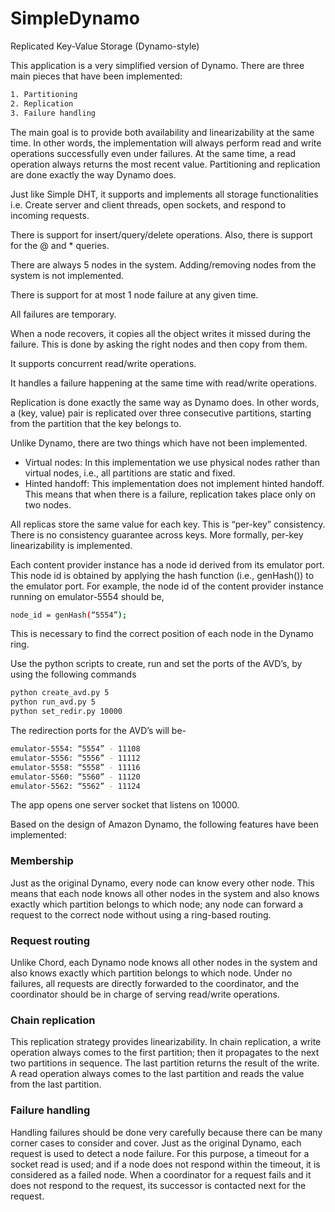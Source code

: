 # SimpleDynamo
Replicated Key-Value Storage (Dynamo-style)

This application is a very simplified version of Dynamo. There are three main pieces that have been implemented:
```sh
1. Partitioning
2. Replication
3. Failure handling
```
The main goal is to provide both availability and linearizability at the same time. In other words, the implementation will always perform read and write operations successfully even under failures. At the same time, a read operation always returns the most recent value. Partitioning and replication are done exactly the way Dynamo does.

Just like Simple DHT, it supports and implements all storage functionalities i.e. Create server and client threads, open sockets, and respond to incoming requests.

There is support for insert/query/delete operations. Also, there is support for the @ and * queries.

There are always 5 nodes in the system. Adding/removing nodes from the system is not implemented.

There is support for at most 1 node failure at any given time.

All failures are temporary.

When a node recovers, it copies all the object writes it missed during the failure. This is done by asking the right nodes and then copy from them.

It supports concurrent read/write operations.

It handles a failure happening at the same time with read/write operations.

Replication is done exactly the same way as Dynamo does. In other words, a (key, value) pair is replicated over three consecutive partitions, starting from the partition that the key belongs to.

Unlike Dynamo, there are two things which have not been implemented.

- Virtual nodes: In this implementation we use physical nodes rather than virtual nodes, i.e., all partitions are static and fixed.
- Hinted handoff: This implementation does not implement hinted handoff. This means that when there is a failure, replication takes place only on two nodes.

All replicas store the same value for each key. This is “per-key” consistency. There is no consistency guarantee across keys. More formally, per-key linearizability is implemented.

Each content provider instance has a node id derived from its emulator port. This node id is obtained by applying the hash function (i.e., genHash()) to the emulator port. For example, the node id of the content provider instance running on emulator-5554 should be,
```sh
node_id = genHash(“5554”);
```
This is necessary to find the correct position of each node in the Dynamo ring.

Use the python scripts to create, run and set the ports of the AVD’s, by using the following commands
```sh
python create_avd.py 5
python run_avd.py 5
python set_redir.py 10000
```
The redirection ports for the AVD’s will be-
```sh
emulator-5554: “5554” - 11108
emulator-5556: “5556” - 11112
emulator-5558: “5558” - 11116
emulator-5560: “5560” - 11120
emulator-5562: “5562” - 11124
```
The app opens one server socket that listens on 10000.

Based on the design of Amazon Dynamo, the following features have been implemented:
### Membership

Just as the original Dynamo, every node can know every other node. This means that each node knows all other nodes in the system and also knows exactly which partition belongs to which node; any node can forward a request to the correct node without using a ring-based routing.
### Request routing

Unlike Chord, each Dynamo node knows all other nodes in the system and also knows exactly which partition belongs to which node. Under no failures, all requests are directly forwarded to the coordinator, and the coordinator should be in charge of serving read/write operations.
### Chain replication

This replication strategy provides linearizability. In chain replication, a write operation always comes to the first partition; then it propagates to the next two partitions in sequence. The last partition returns the result of the write. A read operation always comes to the last partition and reads the value from the last partition.
### Failure handling

Handling failures should be done very carefully because there can be many corner cases to consider and cover. Just as the original Dynamo, each request is used to detect a node failure. For this purpose, a timeout for a socket read is used; and if a node does not respond within the timeout, it is considered as a failed node. When a coordinator for a request fails and it does not respond to the request, its successor is contacted next for the request.

